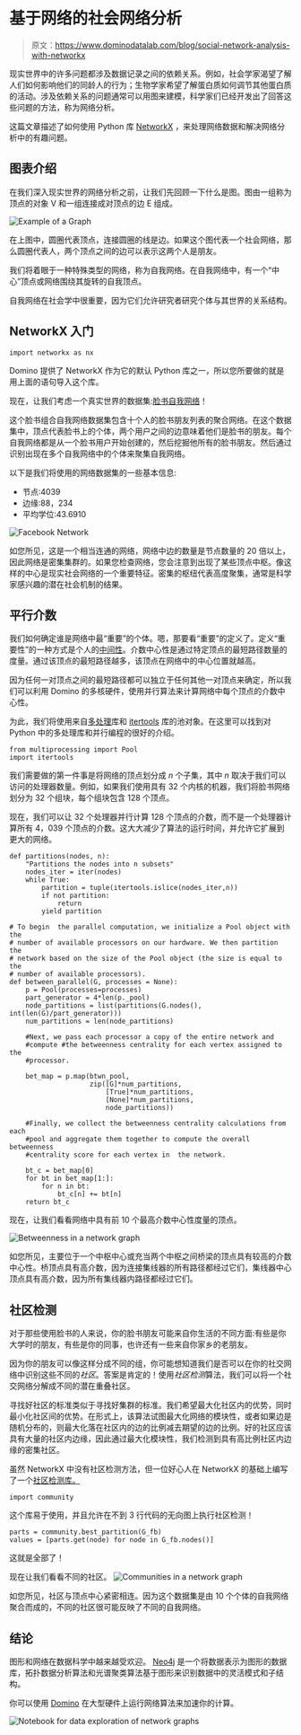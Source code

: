 # 基于网络的社会网络分析

> 原文：<https://www.dominodatalab.com/blog/social-network-analysis-with-networkx>

现实世界中的许多问题都涉及数据记录之间的依赖关系。例如，社会学家渴望了解人们如何影响他们的同龄人的行为；生物学家希望了解蛋白质如何调节其他蛋白质的活动。涉及依赖关系的问题通常可以用图来建模，科学家们已经开发出了回答这些问题的方法，称为网络分析。

这篇文章描述了如何使用 Python 库 [NetworkX](https://networkx.github.io/) ，来处理网络数据和解决网络分析中的有趣问题。

## 图表介绍

在我们深入现实世界的网络分析之前，让我们先回顾一下什么是图。图由一组称为顶点的对象 V 和一组连接成对顶点的边 E 组成。

![Example of a Graph](img/b1b9261f43e192adbbda0a161f74d541.png)

在上图中，圆圈代表顶点，连接圆圈的线是边。如果这个图代表一个社会网络，那么圆圈代表人，两个顶点之间的边可以表示这两个人是朋友。

我们将着眼于一种特殊类型的网络，称为自我网络。在自我网络中，有一个“中心”顶点或网络围绕其旋转的自我顶点。

自我网络在社会学中很重要，因为它们允许研究者研究个体与其世界的关系结构。

## NetworkX 入门

```
import networkx as nx
```

Domino 提供了 NetworkX 作为它的默认 Python 库之一，所以您所要做的就是用上面的语句导入这个库。

现在，让我们考虑一个真实世界的数据集:[脸书自我网络](https://snap.stanford.edu/data/egonets-Facebook.html)！

这个脸书组合自我网络数据集包含十个人的脸书朋友列表的聚合网络。在这个数据集中，顶点代表脸书上的个体，两个用户之间的边意味着他们是脸书的朋友。每个自我网络都是从一个脸书用户开始创建的，然后挖掘他所有的脸书朋友。然后通过识别出现在多个自我网络中的个体来聚集自我网络。

以下是我们将使用的网络数据集的一些基本信息:

*   节点:4039
*   边缘:88，234
*   平均学位:43.6910

![Facebook Network](img/1ae047eedfac6ba2b43b7bb42a49d7b9.png)

如您所见，这是一个相当连通的网络，网络中边的数量是节点数量的 20 倍以上，因此网络是密集集群的。如果您检查网络，您会注意到出现了某些顶点中枢。像这样的中心是现实社会网络的一个重要特征。密集的枢纽代表高度聚集，通常是科学家感兴趣的潜在社会机制的结果。

## 平行介数

我们如何确定谁是网络中最“重要”的个体。嗯，那要看“重要”的定义了。定义“重要性”的一种方式是个人的[中间性](https://en.wikipedia.org/wiki/Betweenness_centrality)。介数中心性是通过特定顶点的最短路径数量的度量。通过该顶点的最短路径越多，该顶点在网络中的中心位置就越高。

因为任何一对顶点之间的最短路径都可以独立于任何其他一对顶点来确定，所以我们可以利用 Domino 的多核硬件，使用并行算法来计算网络中每个顶点的介数中心性。

为此，我们将使用来自[多处理](https://docs.python.org/2/library/multiprocessing.html)库和 [itertools](https://docs.python.org/2/library/itertools.html) 库的池对象。在这里可以找到对 Python 中的多处理库和并行编程的很好的介绍。

```
from multiprocessing import Pool
import itertools
```

我们需要做的第一件事是将网络的顶点划分成 *n* 个子集，其中 *n* 取决于我们可以访问的处理器数量。例如，如果我们使用具有 32 个内核的机器，我们将脸书网络划分为 32 个组块，每个组块包含 128 个顶点。

现在，我们可以让 32 个处理器并行计算 128 个顶点的介数，而不是一个处理器计算所有 4，039 个顶点的介数。这大大减少了算法的运行时间，并允许它扩展到更大的网络。

```
def partitions(nodes, n):
    "Partitions the nodes into n subsets"
    nodes_iter = iter(nodes)
    while True:
        partition = tuple(itertools.islice(nodes_iter,n))
        if not partition:
            return
        yield partition

# To begin  the parallel computation, we initialize a Pool object with the
# number of available processors on our hardware. We then partition the
# network based on the size of the Pool object (the size is equal to the 
# number of available processors). 
def between_parallel(G, processes = None):
    p = Pool(processes=processes)
    part_generator = 4*len(p._pool)
    node_partitions = list(partitions(G.nodes(), int(len(G)/part_generator)))
    num_partitions = len(node_partitions)

    #Next, we pass each processor a copy of the entire network and 
    #compute #the betweenness centrality for each vertex assigned to the 
    #processor.

    bet_map = p.map(btwn_pool,
                    zip([G]*num_partitions,
                        [True]*num_partitions,
                        [None]*num_partitions,
                        node_partitions))

    #Finally, we collect the betweenness centrality calculations from each 
    #pool and aggregate them together to compute the overall betweenness 
    #centrality score for each vertex in  the network.

    bt_c = bet_map[0]
    for bt in bet_map[1:]:
        for n in bt:
            bt_c[n] += bt[n]
    return bt_c
```

现在，让我们看看网络中具有前 10 个最高介数中心性度量的顶点。

![Betweenness in a network graph](img/fc22161451c5824a7323c2d6fd6135b0.png)

如您所见，主要位于一个中枢中心或充当两个中枢之间桥梁的顶点具有较高的介数中心性。桥顶点具有高介数，因为连接集线器的所有路径都经过它们，集线器中心顶点具有高介数，因为所有集线器内路径都经过它们。

## 社区检测

对于那些使用脸书的人来说，你的脸书朋友可能来自你生活的不同方面:有些是你大学时的朋友，有些是你的同事，也许还有一些来自你家乡的老朋友。

因为你的朋友可以像这样分成不同的组，你可能想知道我们是否可以在你的社交网络中识别这些不同的*社区*。答案是肯定的！使用*社区检测*算法，我们可以将一个社交网络分解成不同的潜在重叠社区。

寻找好社区的标准类似于寻找好集群的标准。我们希望最大化社区内的优势，同时最小化社区间的优势。在形式上，该算法试图最大化网络的模块性，或者如果边是随机分布的，则最大化落在社区内的边的比例减去期望的边的比例。好的社区应该具有大量的社区内边缘，因此通过最大化模块性，我们检测到具有高比例社区内边缘的密集社区。

虽然 NetworkX 中没有社区检测方法，但一位好心人在 NetworkX 的基础上编写了一个[社区检测库。](https://python-louvain.readthedocs.io/en/latest/api.html)

```
import community
```

这个库易于使用，并且允许在不到 3 行代码的无向图上执行社区检测！

```
parts = community.best_partition(G_fb)
values = [parts.get(node) for node in G_fb.nodes()]
```

这就是全部了！

现在让我们看看不同的社区。
![Communities in a network graph](img/812fb27c0b7f175942c5c69653886f1b.png)

如您所见，社区与顶点中心紧密相连。因为这个数据集是由 10 个个体的自我网络聚合而成的，不同的社区很可能反映了不同的自我网络。

## 结论

图形和网络在数据科学中越来越受欢迎。 [Neo4j](http://neo4j.com/) 是一个将数据表示为图形的数据库，拓扑数据分析算法和光谱聚类算法基于图形来识别数据中的灵活模式和子结构。

你可以使用 [Domino](https://www.dominodatalab.com/product/domino-data-science-platform/) 在大型硬件上运行网络算法来加速你的计算。

![Notebook for data exploration of network graphs ](img/8313124b665cb923a8b419ffc3c44b12.png)
